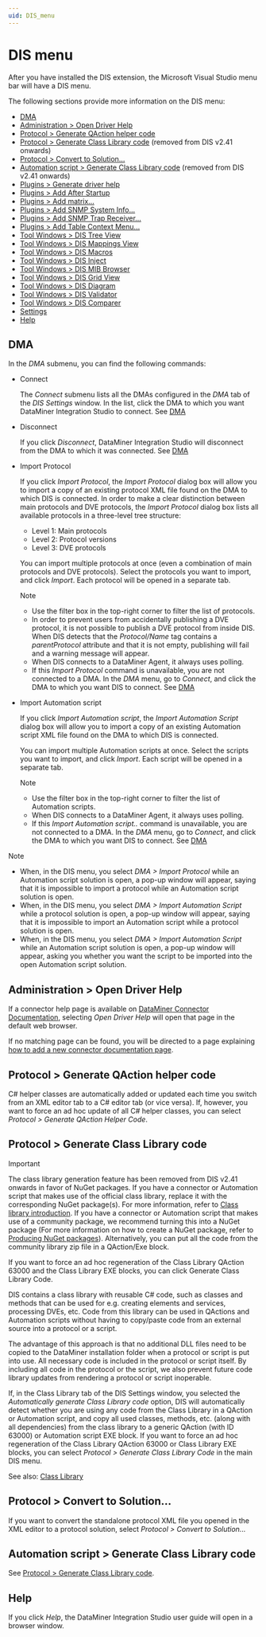 ```yaml
---
uid: DIS_menu
---
```


# DIS menu

After you have installed the DIS extension, the Microsoft Visual Studio menu bar will have a DIS menu.

The following sections provide more information on the DIS menu:

- [DMA](#dma)
- [Administration \> Open Driver Help](#administration--open-driver-help)
- [Protocol \> Generate QAction helper code](#protocol--generate-qaction-helper-code)
- [Protocol \> Generate Class Library code](#protocol--generate-class-library-code) (removed from DIS v2.41 onwards)
- [Protocol \> Convert to Solution...](#protocol--convert-to-solution)
- [Automation script \> Generate Class Library code](#automation-script--generate-class-library-code) (removed from DIS v2.41 onwards)
- [Plugins \> Generate driver help](xref:DisPlugins#generate-driver-help)
- [Plugins \> Add After Startup](xref:DisPlugins#add-after-startup)
- [Plugins \> Add matrix...](xref:DisPlugins#add-matrix)
- [Plugins \> Add SNMP System Info...](xref:DisPlugins#add-snmp-system-info)
- [Plugins \> Add SNMP Trap Receiver...](xref:DisPlugins#add-snmp-trap-receiver)
- [Plugins \> Add Table Context Menu...](xref:DisPlugins#add-table-context-menu)
- [Tool Windows \> DIS Tree View](xref:DisTreeViewToolWindow)
- [Tool Windows \> DIS Mappings View](xref:DisMappingViewToolWindow)
- [Tool Windows \> DIS Macros](xref:DisMacrosToolWindow)
- [Tool Windows \> DIS Inject](xref:DisInjectToolWindow)
- [Tool Windows \> DIS MIB Browser](xref:DisMibBrowserToolWindow)
- [Tool Windows \> DIS Grid View](xref:DisGridViewToolWindow)
- [Tool Windows \> DIS Diagram](xref:DisDiagramToolWindow)
- [Tool Windows \> DIS Validator](xref:DisValidatorToolWindow)
- [Tool Windows \> DIS Comparer](xref:DisComparerToolWindow)
- [Settings](xref:DIS_settings)
- [Help](#help)

## DMA

In the *DMA* submenu, you can find the following commands:

- Connect

  The *Connect* submenu lists all the DMAs configured in the *DMA* tab of the *DIS Settings* window. In the list, click the DMA to which you want DataMiner Integration Studio to connect. See [DMA](xref:DIS_settings#dma)

- Disconnect

  If you click *Disconnect*, DataMiner Integration Studio will disconnect from the DMA to which it was connected. See [DMA](xref:DIS_settings#dma)

- Import Protocol

  If you click *Import Protocol*, the *Import Protocol* dialog box will allow you to import a copy of an existing protocol XML file found on the DMA to which DIS is connected. In order to make a clear distinction between main protocols and DVE protocols, the *Import Protocol* dialog box lists all available protocols in a three-level tree structure:

  - Level 1: Main protocols
  - Level 2: Protocol versions
  - Level 3: DVE protocols

  You can import multiple protocols at once (even a combination of main protocols and DVE protocols). Select the protocols you want to import, and click *Import*. Each protocol will be opened in a separate tab.

  > [!NOTE]
  >
  > - Use the filter box in the top-right corner to filter the list of protocols.
  > - In order to prevent users from accidentally publishing a DVE protocol, it is not possible to publish a DVE protocol from inside DIS. When DIS detects that the *Protocol/Name* tag contains a *parentProtocol* attribute and that it is not empty, publishing will fail and a warning message will appear.
  > - When DIS connects to a DataMiner Agent, it always uses polling.
  > - If this *Import Protocol* command is unavailable, you are not connected to a DMA. In the *DMA* menu, go to *Connect*, and click the DMA to which you want DIS to connect. See [DMA](xref:DIS_settings#dma)

- Import Automation script

  If you click *Import Automation script*, the *Import Automation Script* dialog box will allow you to import a copy of an existing Automation script XML file found on the DMA to which DIS is connected.

  You can import multiple Automation scripts at once. Select the scripts you want to import, and click *Import*. Each script will be opened in a separate tab.

  > [!NOTE]
  >
  > - Use the filter box in the top-right corner to filter the list of Automation scripts.
  > - When DIS connects to a DataMiner Agent, it always uses polling.
  > - If this *Import Automation script..* command is unavailable, you are not connected to a DMA. In the *DMA* menu, go to *Connect*, and click the DMA to which you want DIS to connect. See [DMA](xref:DIS_settings#dma)

> [!NOTE]
>
> - When, in the DIS menu, you select *DMA > Import Protocol* while an Automation script solution is open, a pop-up window will appear, saying that it is impossible to import a protocol while an Automation script solution is open.
> - When, in the DIS menu, you select *DMA > Import Automation Script* while a protocol solution is open, a pop-up window will appear, saying that it is impossible to import an Automation script while a protocol solution is open.
> - When, in the DIS menu, you select *DMA > Import Automation Script* while an Automation script solution is open, a pop-up window will appear, asking you whether you want the script to be imported into the open Automation script solution.

## Administration \> Open Driver Help

If a connector help page is available on [DataMiner Connector Documentation](https://docs.dataminer.services/connector/index.html), selecting *Open Driver Help* will open that page in the default web browser.

If no matching page can be found, you will be directed to a page explaining [how to add a new connector documentation page](xref:Connector_help_pages#adding-a-new-connector-documentation-page).

## Protocol \> Generate QAction helper code

C# helper classes are automatically added or updated each time you switch from an XML editor tab to a C# editor tab (or vice versa). If, however, you want to force an ad hoc update of all C# helper classes, you can select *Protocol \> Generate QAction Helper Code*.

## Protocol \> Generate Class Library code

> [!IMPORTANT]
> The class library generation feature has been removed from DIS v2.41 onwards in favor of NuGet packages. If you have a connector or Automation script that makes use of the official class library, replace it with the corresponding NuGet package(s). For more information, refer to [Class library introduction](xref:ClassLibraryIntroduction). If you have a connector or Automation script that makes use of a community package, we recommend turning this into a NuGet package (For more information on how to create a NuGet package, refer to [Producing NuGet packages](xref:Producing_NuGet)). Alternatively, you can put all the code from the community library zip file in a QAction/Exe block.

If you want to force an ad hoc regeneration of the Class Library QAction 63000 and the Class Library EXE blocks, you can click Generate Class Library Code.

DIS contains a class library with reusable C# code, such as classes and methods that can be used for e.g. creating elements and services, processing DVEs, etc. Code from this library can be used in QActions and Automation scripts without having to copy/paste code from an external source into a protocol or a script.

The advantage of this approach is that no additional DLL files need to be copied to the DataMiner installation folder when a protocol or script is put into use. All necessary code is included in the protocol or script itself. By including all code in the protocol or the script, we also prevent future code library updates from rendering a protocol or script inoperable.

If, in the Class Library tab of the DIS Settings window, you selected the *Automatically generate Class Library code* option, DIS will automatically detect whether you are using any code from the Class Library in a QAction or Automation script, and copy all used classes, methods, etc. (along with all dependencies) from the class library to a generic QAction (with ID 63000) or Automation script EXE block. If you want to force an ad hoc regeneration of the Class Library QAction 63000 or Class Library EXE blocks, you can select *Protocol \> Generate Class Library Code* in the main DIS menu.

See also: [Class Library](xref:DIS_settings#class-library)

## Protocol \> Convert to Solution...

If you want to convert the standalone protocol XML file you opened in the XML editor to a protocol solution, select *Protocol \> Convert to Solution...*

## Automation script \> Generate Class Library code

See [Protocol \> Generate Class Library code](#protocol--generate-class-library-code).

## Help

If you click *Help*, the DataMiner Integration Studio user guide will open in a browser window.
